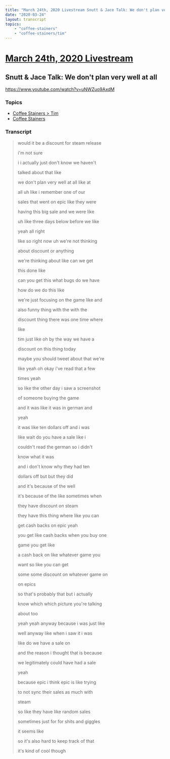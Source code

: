 ```yaml
---
title: "March 24th, 2020 Livestream Snutt & Jace Talk: We don't plan very well at all"
date: "2020-03-24"
layout: transcript
topics:
    - "coffee-stainers"
    - "coffee-stainers/tim"
---
```

# [March 24th, 2020 Livestream](../2020-03-24.md)
## Snutt & Jace Talk: We don't plan very well at all
https://www.youtube.com/watch?v=uNWZuo9AxdM

### Topics
* [Coffee Stainers > Tim](../topics/coffee-stainers/tim.md)
* [Coffee Stainers](../topics/coffee-stainers.md)

### Transcript

> would it be a discount for steam release
> 
> i'm not sure
> 
> i i actually just don't know we haven't
> 
> talked about that like
> 
> we don't plan very well at all like at
> 
> all uh like i remember one of our
> 
> sales that went on epic like they were
> 
> having this big sale and we were like
> 
> uh like three days below before we like
> 
> yeah all right
> 
> like so right now uh we're not thinking
> 
> about discount or anything
> 
> we're thinking about like can we get
> 
> this done like
> 
> can you get this what bugs do we have
> 
> how do we do this like
> 
> we're just focusing on the game like and
> 
> also funny thing with the with the
> 
> discount thing there was one time where
> 
> like
> 
> tim just like oh by the way we have a
> 
> discount on this thing today
> 
> maybe you should tweet about that we're
> 
> like yeah oh okay i've read that a few
> 
> times yeah
> 
> so like the other day i saw a screenshot
> 
> of someone buying the game
> 
> and it was like it was in german and
> 
> yeah
> 
> it was like ten dollars off and i was
> 
> like wait do you have a sale like i
> 
> couldn't read the german so i didn't
> 
> know what it was
> 
> and i don't know why they had ten
> 
> dollars off but but they did
> 
> and it's because of the well
> 
> it's because of the like sometimes when
> 
> they have discount on steam
> 
> they have this thing where like you can
> 
> get cash backs on epic yeah
> 
> you get like cash backs when you buy one
> 
> game you get like
> 
> a cash back on like whatever game you
> 
> want so like you can get
> 
> some some discount on whatever game on
> 
> on epics
> 
> so that's probably that but i actually
> 
> know which which picture you're talking
> 
> about too
> 
> yeah yeah anyway because i was just like
> 
> well anyway like when i saw it i was
> 
> like do we have a sale on
> 
> and the reason i thought that is because
> 
> we legitimately could have had a sale
> 
> yeah
> 
> because epic i think epic is like trying
> 
> to not sync their sales as much with
> 
> steam
> 
> so like they have like random sales
> 
> sometimes just for for shits and giggles
> 
> it seems like
> 
> so it's also hard to keep track of that
> 
> it's kind of cool though
> 
